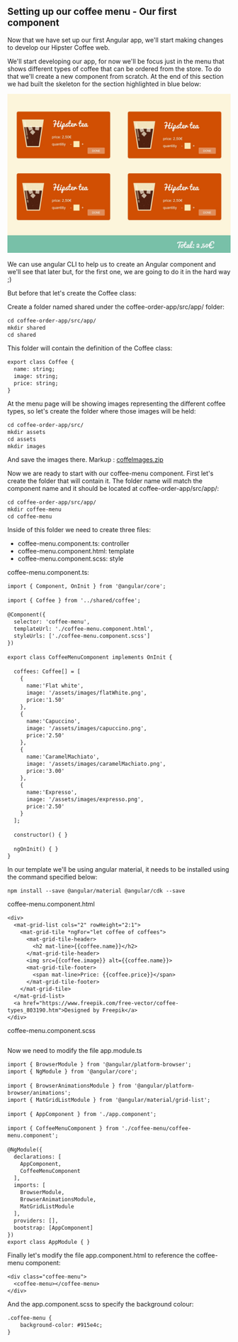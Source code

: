 ## Setting up our coffee menu - Our first component

Now that we have set up our first Angular app, we'll start making changes to develop our Hipster Coffee web.

We'll start developing our app, for now we'll be focus just in the menu that shows different types of coffee that can be ordered from the store. To do that we'll create a new component from scratch.
At the end of this section we had built the skeleton for the section highlighted in blue below:

![picture](https://github.com/Vero333/angularWorkshopGuide/blob/master/guideResources/images/coffe-order-app.jpg)


We can use angular CLI to help us to create an Angular component and we'll see that later but, for the first one, we are going to do it in the hard way ;)

But before that let's create the Coffee class:

Create a folder named shared under the coffee-order-app/src/app/ folder:

```
cd coffee-order-app/src/app/
mkdir shared
cd shared
```

This folder will contain the definition of the Coffee class:

```
export class Coffee {
  name: string;
  image: string;
  price: string;
}
```

At the menu page will be showing images representing the different coffee types, so let's create the folder where those images will be held:

```
cd coffee-order-app/src/
mkdir assets
cd assets
mkdir images
```

And save the images there.
Markup :  [coffeImages.zip](https://github.com/Vero333/angularWorkshopGuide/raw/master/guideResources/images/coffeeImages.zip)

Now we are ready to start with our coffee-menu component.
First let's create the folder that will contain it. The folder name will match the component name and it should be located at coffee-order-app/src/app/:

```
cd coffee-order-app/src/app/
mkdir coffee-menu
cd coffee-menu
```

Inside of this folder we need to create three files:
* coffee-menu.component.ts: controller
* coffee-menu.component.html: template
* coffee-menu.component.scss: style


coffee-menu.component.ts:

```
import { Component, OnInit } from '@angular/core';

import { Coffee } from '../shared/coffee';

@Component({
  selector: 'coffee-menu',
  templateUrl: './coffee-menu.component.html',
  styleUrls: ['./coffee-menu.component.scss']
})

export class CoffeeMenuComponent implements OnInit {

  coffees: Coffee[] = [
    {
      name:'Flat white',
      image: '/assets/images/flatWhite.png',
      price:'1.50'
    },
    {
      name:'Capuccino',
      image: '/assets/images/capuccino.png',
      price:'2.50'
    },
    {
      name:'CaramelMachiato',
      image: '/assets/images/caramelMachiato.png',
      price:'3.00'
    },
    {
      name:'Expresso',
      image: '/assets/images/expresso.png',
      price:'2.50'
    }
  ];

  constructor() { }

  ngOnInit() { }
}
```

In our template we'll be using angular material, it needs to be installed using the command specified below:

```
npm install --save @angular/material @angular/cdk --save
```

coffee-menu.component.html

```
<div>
  <mat-grid-list cols="2" rowHeight="2:1">
    <mat-grid-tile *ngFor="let coffee of coffees">
      <mat-grid-tile-header>
        <h2 mat-line>{{coffee.name}}</h2>
      </mat-grid-tile-header>
      <img src={{coffee.image}} alt={{coffee.name}}>
      <mat-grid-tile-footer>
        <span mat-line>Price: {{coffee.price}}</span>
      </mat-grid-tile-footer>
    </mat-grid-tile>
  </mat-grid-list>
  <a href="https://www.freepik.com/free-vector/coffee-types_803190.htm">Designed by Freepik</a>
</div>
```

coffee-menu.component.scss

```

```

Now we need to modify the file app.module.ts

```
import { BrowserModule } from '@angular/platform-browser';
import { NgModule } from '@angular/core';

import { BrowserAnimationsModule } from '@angular/platform-browser/animations';
import { MatGridListModule } from '@angular/material/grid-list';

import { AppComponent } from './app.component';

import { CoffeeMenuComponent } from './coffee-menu/coffee-menu.component';

@NgModule({
  declarations: [
    AppComponent,
    CoffeeMenuComponent
  ],
  imports: [
    BrowserModule,
    BrowserAnimationsModule,
    MatGridListModule
  ],
  providers: [],
  bootstrap: [AppComponent]
})
export class AppModule { }

```

Finally let's modify the file app.component.html to reference the coffee-menu component:

```
<div class="coffee-menu">
  <coffee-menu></coffee-menu>
</div>
```

And the app.component.scss to specify the background colour:

```
.coffee-menu {
    background-color: #915e4c;
}
```
